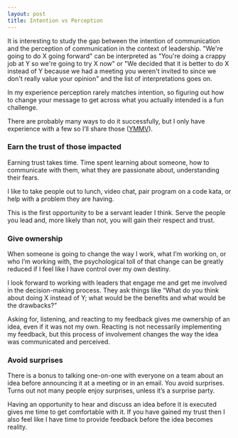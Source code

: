 ```yaml
---
layout: post
title: Intention vs Perception
---
```


It is interesting to study the gap between the intention of
communication and the perception of communication in the context of
leadership. "We're going to do X going forward" can be interpreted as
"You're doing a crappy job at Y so we're going to try X now" or "We
decided that it is better to do X instead of Y because we had a meeting
you weren't invited to since we don't really value your opinion" and the
list of interpretations goes on.

In my experience perception rarely matches intention, so figuring out
how to change your message to get across what you actually intended is a
fun challenge.

There are probably many ways to do it successfully, but I only have
experience with a few so I’ll share those ([<span
class="caps">YMMV</span>](http://www.urbandictionary.com/define.php?term=ymmv)).

### Earn the trust of those impacted

Earning trust takes time. Time spent learning about someone, how to
communicate with them, what they are passionate about, understanding
their fears.

I like to take people out to lunch, video chat, pair program on a code
kata, or help with a problem they are having.

This is the first opportunity to be a servant leader I think. Serve the
people you lead and, more likely than not, you will gain their respect
and trust.

### Give ownership

When someone is going to change the way I work, what I’m working on, or
who I’m working with, the psychological toll of that change can be
greatly reduced if I feel like I have control over my own destiny.

I look forward to working with leaders that engage me and get me
involved in the decision-making process. They ask things like “What do
you think about doing X instead of Y; what would be the benefits and
what would be the drawbacks?”

Asking for, listening, and reacting to my feedback gives me ownership of
an idea, even if it was not my own. Reacting is not necessarily
implementing my feedback, but this process of involvement changes the
way the idea was communicated and perceived.

### Avoid surprises

There is a bonus to talking one-on-one with everyone on a team about an
idea before announcing it at a meeting or in an email. You avoid
surprises. Turns out not many people enjoy surprises, unless it’s a
surprise party.

Having an opportunity to hear and discuss an idea before it is executed
gives me time to get comfortable with it. If you have gained my trust
then I also feel like I have time to provide feedback before the idea
becomes reality.
